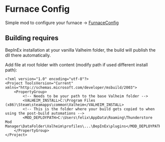 # Furnace Config

Simple mod to configure your furnace -> [FurnaceConfig](FurnaceConfig)

## Building requires

BepInEx installation at your vanilla Valheim folder, the build will publish the dll there automatically.

Add file at root folder with content (modify path if used different install path):
```
<?xml version="1.0" encoding="utf-8"?>
<Project ToolsVersion="Current" xmlns="http://schemas.microsoft.com/developer/msbuild/2003">
    <PropertyGroup>
        <!-- Needs to be your path to the base Valheim folder -->
        <VALHEIM_INSTALL>C:\Program Files (x86)\Steam\steamapps\common\Valheim</VALHEIM_INSTALL>
        <!-- This is the folder where your build gets copied to when using the post-build automations -->
        <MOD_DEPLOYPATH>C:\Users\felix\AppData\Roaming\Thunderstore Mod Manager\DataFolder\Valheim\profiles\...\BepInEx\plugins</MOD_DEPLOYPATH>
    </PropertyGroup>
</Project>
```
